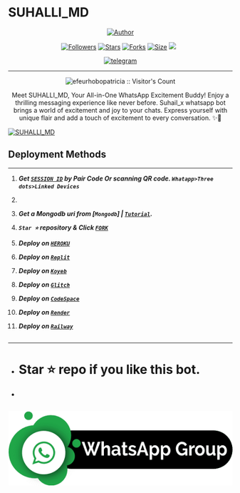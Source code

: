 # SUHALLI_MD
<p align="center">
<a href="https://github.com/efeurhobopatricia"><img title="Author" src="https://telegra.ph/file/75fab4da4ca60e4a651d0.jpg?style=for-the-badge&logo=github"></a>


  <p align="center">
<a href="https://github.com/efeurhobopatricia/followers"><img title="Followers" src="https://img.shields.io/github/followers/efeurhobopatricia?color=blue&style=flat-square"></a>
<a href="https://github.com/efeurhobopatricia/SUHALLI_MD/stargazers/"><img title="Stars" src="https://img.shields.io/github/stars/efeurhobopatricia/SUHALLI_MD?color=blue&style=flat-square"></a>
<a href="https://github.com/efeurhobopatricia/SUHALLI_MD/network/members"><img title="Forks" src="https://img.shields.io/github/forks/efeurhobopatricia/SUHALLI_MD?color=blue&style=flat-square"></a>
<a href="https://github.com/efeurhobopatricia/SUHALLI_MD/"><img title="Size" src="https://img.shields.io/github/repo-size/efeurhobopatricia/SUHALLI_MD?style=flat-square&color=green"></a>
<a href="https://github.com/efeurhobopatricia/SUHALLI_MD/graphs/commit-activity"><img height="20" src="https://img.shields.io/badge/Maintained%3F-yes-green.svg"></a>&nbsp;&nbsp;
</p>
<p align='center'>
</p>
   
<p align="center">

  <a aria-label="Join our chats" href="https://t.me/only_one_empire_channel" target="_blank">
    <img alt="telegram" src="https://img.shields.io/badge/Join Group-25D366?style=for-the-badge&logo=telegram&logoColor=white" />
  </a>
 

---


 <p align="center"><img src="https://profile-counter.glitch.me/{SUHALLI_MD}/count.svg" alt="efeurhobopatricia :: Visitor's Count" old_src="https://profile-counter.glitch.me/{efeurhobopatricia}/count.svg" /></p>


  <p align="center"> Meet SUHALLI_MD, Your All-in-One WhatsApp Excitement Buddy! Enjoy a thrilling messaging experience like never before. Suhail_x whatsapp bot brings a world of excitement and joy to your chats. Express yourself with unique flair and add a touch of excitement to every conversation. ✨🤖 </p
  
  <a href="https://github.com/efeurhobopatricia/SUHALLI_MD/fork"><img title="SUHALLI_MD" src="https://img.shields.io/badge/FORK-SUHAIL XMD-h?color=blue&style=for-the-badge&logo=stackshare"></a>


 

 
## Deployment Methods
---
1. ***Get [`SESSION ID`](https://suhail-md-vtsf.onrender.com/)  by Pair Code Or scanning QR code. `Whatapp>Three dots>Linked Devices`***
2. 
3.  ***Get a Mongodb uri from [`Mongodb`] | [`Tutorial`](https://youtu.be/4YEUtGlqkl4).***
4.  ***`Star ⭐` repository & Click [`FORK`](https://github.com/efeurhobopatricia/SUHALLI_MD/fork)***
   
5.  ***Deploy on [`HEROKU`](https://suhail-web.vercel.app//deploy?platform=heroku)***
6.  ***Deploy on [`Replit`](https://suhail-web.vercel.app/deploy?platform=replit)***  
7.  ***Deploy on [`Koyeb`](https://suhail-web.vercel.app/deploy?platform=koyeb)***
8.  ***Deploy on [`Glitch`](https://suhail-web.vercel.app/deploy?platform=glitch)***
9.  ***Deploy on [`CodeSpace`](https://suhail-web.vercel.app/deploy?platform=codespace)***
10. ***Deploy on [`Render`](https://suhail-web.vercel.app/deploy?platform=render)***
11. ***Deploy on [`Railway`](https://suhail-web.vercel.app/deploy?platform=railway)***
##



---

- # Star ⭐ repo if you like this bot.
- 
[![JOIN WHATSAPP CHANNEL](https://raw.githubusercontent.com/Neeraj-x0/Neeraj-x0/main/photos/suddidina-join-whatsapp.png)](https://whatsapp.com/channel/0029VajVvpQIyPtUbYt3Oz0k)
--------




